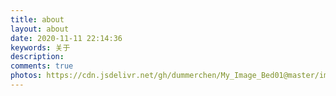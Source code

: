 ```yaml
---
title: about
layout: about
date: 2020-11-11 22:14:36
keywords: 关于
description: 
comments: true  
photos: https://cdn.jsdelivr.net/gh/dummerchen/My_Image_Bed01@master/img/20210120201805.jpg
---
```

